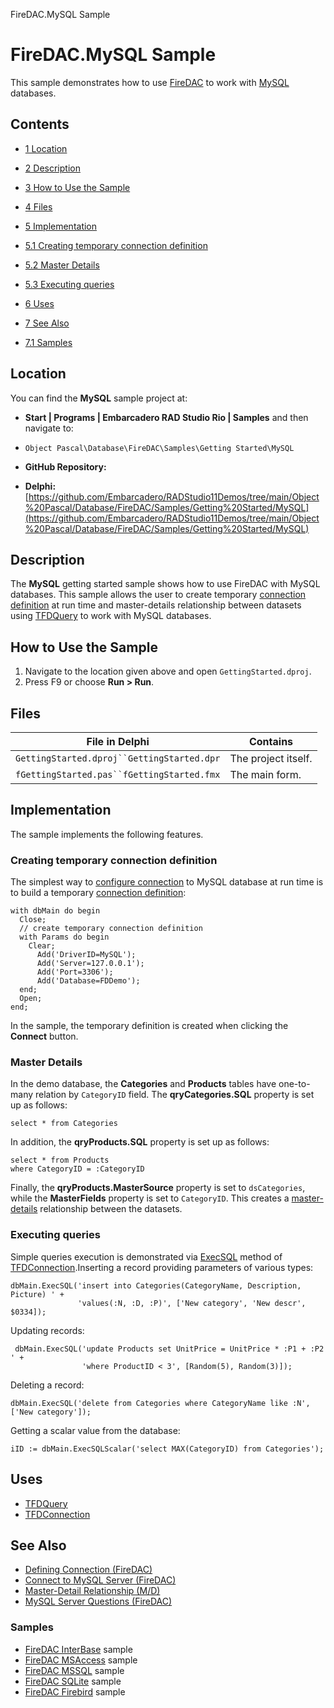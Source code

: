 FireDAC.MySQL Sample[]()
# FireDAC.MySQL Sample 


This sample demonstrates how to use [FireDAC](http://docwiki.embarcadero.com/RADStudio/en/FireDAC) to work with [MySQL](http://en.wikipedia.org/wiki/MySQL) databases.
## Contents



* [1 Location](#Location)
* [2 Description](#Description)
* [3 How to Use the Sample](#How_to_Use_the_Sample)
* [4 Files](#Files)
* [5 Implementation](#Implementation)

* [5.1 Creating temporary connection definition](#Creating_temporary_connection_definition)
* [5.2 Master Details](#Master_Details)
* [5.3 Executing queries](#Executing_queries)

* [6 Uses](#Uses)
* [7 See Also](#See_Also)

* [7.1 Samples](#Samples)


## Location 

You can find the **MySQL** sample project at:
* **Start | Programs | Embarcadero RAD Studio Rio | Samples** and then navigate to:

* `Object Pascal\Database\FireDAC\Samples\Getting Started\MySQL`

* **GitHub Repository:**

* **Delphi:**[https://github.com/Embarcadero/RADStudio11Demos/tree/main/Object%20Pascal/Database/FireDAC/Samples/Getting%20Started/MySQL](https://github.com/Embarcadero/RADStudio11Demos/tree/main/Object%20Pascal/Database/FireDAC/Samples/Getting%20Started/MySQL)

## Description 

The **MySQL** getting started sample shows how to use FireDAC with MySQL databases. This sample allows the user to create temporary [connection definition](http://docwiki.embarcadero.com/RADStudio/en/Defining_Connection_(FireDAC)) at run time and master-details relationship between datasets using [TFDQuery](http://docwiki.embarcadero.com/Libraries/en/FireDAC.Comp.Client.TFDQuery) to work with MySQL databases.
## How to Use the Sample 


1.  Navigate to the location given above and open `GettingStarted.dproj`.
2.  Press F9 or choose **Run > Run**.

## Files 



| File in Delphi                             | Contains            |
| ------------------------------------------ | ------------------- |
| `GettingStarted.dproj``GettingStarted.dpr` | The project itself. |
| `fGettingStarted.pas``fGettingStarted.fmx` | The main form.      |


## Implementation 

The sample implements the following features.
### Creating temporary connection definition 

The simplest way to [configure connection](http://docwiki.embarcadero.com/RADStudio/en/Connect_to_MySQL_Server_(FireDAC)) to MySQL database at run time is to build a temporary [connection definition](http://docwiki.embarcadero.com/RADStudio/en/Defining_Connection_(FireDAC)):
```
with dbMain do begin
  Close;
  // create temporary connection definition
  with Params do begin
    Clear;
      Add('DriverID=MySQL');
      Add('Server=127.0.0.1');
      Add('Port=3306');        
      Add('Database=FDDemo');  
  end;
  Open;
end;

```


In the sample, the temporary definition is created when clicking the **Connect** button.
### Master Details 

In the demo database, the **Categories** and **Products** tables have one-to-many relation by `CategoryID` field. The **qryCategories.SQL** property is set up as follows:
```
select * from Categories

```


In addition, the **qryProducts.SQL** property is set up as follows:
```
select * from Products
where CategoryID = :CategoryID

```


Finally, the **qryProducts.MasterSource** property is set to `dsCategories`, while the **MasterFields** property is set to `CategoryID`. This creates a [master-details](http://docwiki.embarcadero.com/RADStudio/en/Master-Detail_Relationship_(M/D)) relationship between the datasets.
### Executing queries 

Simple queries execution is demonstrated via [ExecSQL](http://docwiki.embarcadero.com/RADStudio/en/Executing_Commands_(FireDAC)) method of [TFDConnection](http://docwiki.embarcadero.com/Libraries/en/FireDAC.Comp.Client.TFDConnection).Inserting a record providing parameters of various types:

```
dbMain.ExecSQL('insert into Categories(CategoryName, Description, Picture) ' +
               'values(:N, :D, :P)', ['New category', 'New descr', $0334]);

```


Updating records:
```
 dbMain.ExecSQL('update Products set UnitPrice = UnitPrice * :P1 + :P2 ' +
                'where ProductID < 3', [Random(5), Random(3)]);

```


Deleting a record:
```
dbMain.ExecSQL('delete from Categories where CategoryName like :N', ['New category']);

```


Getting a scalar value from the database:
```
iID := dbMain.ExecSQLScalar('select MAX(CategoryID) from Categories');

```



## Uses 


* [TFDQuery](http://docwiki.embarcadero.com/Libraries/en/FireDAC.Comp.Client.TFDQuery)
* [TFDConnection](http://docwiki.embarcadero.com/Libraries/en/FireDAC.Comp.Client.TFDConnection)

## See Also 


* [Defining Connection (FireDAC)](http://docwiki.embarcadero.com/RADStudio/en/Defining_Connection_(FireDAC))
* [Connect to MySQL Server (FireDAC)](http://docwiki.embarcadero.com/RADStudio/en/Connect_to_MySQL_Server_(FireDAC))
* [Master-Detail Relationship (M/D)](http://docwiki.embarcadero.com/RADStudio/en/Master-Detail_Relationship_(M/D))
* [MySQL Server Questions (FireDAC)](http://docwiki.embarcadero.com/RADStudio/en/MySQL_Server_Questions_(FireDAC))

### Samples 


* [FireDAC InterBase](http://docwiki.embarcadero.com/CodeExamples/en/FireDAC.InterBase_Sample) sample
* [FireDAC MSAccess](http://docwiki.embarcadero.com/CodeExamples/en/FireDAC.MSAccess_Sample) sample
* [FireDAC MSSQL](http://docwiki.embarcadero.com/CodeExamples/en/FireDAC.MSSQL_Sample) sample
* [FireDAC SQLite](http://docwiki.embarcadero.com/CodeExamples/en/FireDAC.SQLite_Sample) sample
* [FireDAC Firebird](http://docwiki.embarcadero.com/CodeExamples/en/FireDAC.Firebird_Sample) sample





